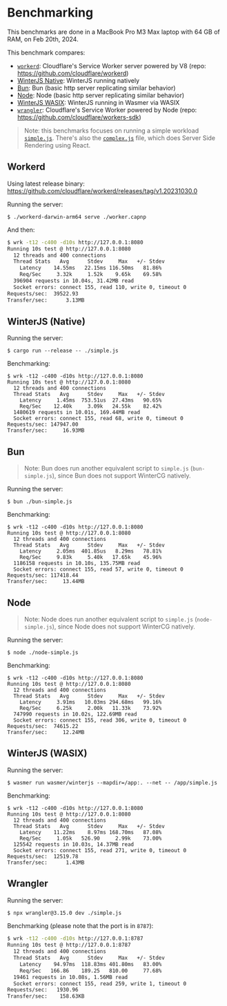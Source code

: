 # Benchmarking

This benchmarks are done in a MacBook Pro M3 Max laptop with 64 GB of RAM, on Feb 20th, 2024.

This benchmark compares:
* [`workerd`](#workerd): Cloudflare's Service Worker server powered by V8 (repo: https://github.com/cloudflare/workerd)
* [WinterJS Native](#winterjs-native): WinterJS running natively
* [Bun](#bun): Bun (basic http server replicating similar behavior)
* [Node](#node): Node (basic http server replicating similar behavior)
* [WinterJS WASIX](#winterjs-wasix): WinterJS running in Wasmer via WASIX
* [`wrangler`](#wrangler): Cloudflare's Service Worker powered by Node (repo: https://github.com/cloudflare/workers-sdk)


> Note: this benchmarks focuses on running a simple workload [`simple.js`](./simple.js). There's also the [`complex.js`](./complex.js) file, which does Server Side Rendering using React.


## Workerd

Using latest release binary: https://github.com/cloudflare/workerd/releases/tag/v1.20231030.0

Running the server:

```
$ ./workerd-darwin-arm64 serve ./worker.capnp
```

And then:

```bash
$ wrk -t12 -c400 -d10s http://127.0.0.1:8080
Running 10s test @ http://127.0.0.1:8080
  12 threads and 400 connections
  Thread Stats   Avg      Stdev     Max   +/- Stdev
    Latency    14.55ms   22.15ms 116.50ms   81.86%
    Req/Sec     3.32k     1.52k    9.65k    69.58%
  396904 requests in 10.04s, 31.42MB read
  Socket errors: connect 155, read 110, write 0, timeout 0
Requests/sec:  39522.93
Transfer/sec:      3.13MB
```

## WinterJS (Native)

Running the server:

```
$ cargo run --release -- ./simple.js
```

Benchmarking:
```
$ wrk -t12 -c400 -d10s http://127.0.0.1:8080
Running 10s test @ http://127.0.0.1:8080
  12 threads and 400 connections
  Thread Stats   Avg      Stdev     Max   +/- Stdev
    Latency     1.45ms  753.51us  27.43ms   90.65%
    Req/Sec    12.40k     3.09k   24.55k    82.42%
  1480619 requests in 10.01s, 169.44MB read
  Socket errors: connect 155, read 68, write 0, timeout 0
Requests/sec: 147947.00
Transfer/sec:     16.93MB
```


## Bun

> Note: Bun does run another equivalent script to `simple.js` (`bun-simple.js`), since Bun does not support WinterCG natively.

Running the server:

```
$ bun ./bun-simple.js
```

Benchmarking:

```
$ wrk -t12 -c400 -d10s http://127.0.0.1:8080
Running 10s test @ http://127.0.0.1:8080
  12 threads and 400 connections
  Thread Stats   Avg      Stdev     Max   +/- Stdev
    Latency     2.05ms  401.85us   8.29ms   78.81%
    Req/Sec     9.83k     5.40k   17.65k    45.96%
  1186158 requests in 10.10s, 135.75MB read
  Socket errors: connect 155, read 57, write 0, timeout 0
Requests/sec: 117418.44
Transfer/sec:     13.44MB
```


## Node

> Note: Node does run another equivalent script to `simple.js` (`node-simple.js`), since Node does not support WinterCG natively.

Running the server:

```
$ node ./node-simple.js
```

Benchmarking:

```
$ wrk -t12 -c400 -d10s http://127.0.0.1:8080
Running 10s test @ http://127.0.0.1:8080
  12 threads and 400 connections
  Thread Stats   Avg      Stdev     Max   +/- Stdev
    Latency     3.91ms   10.03ms 294.68ms   99.16%
    Req/Sec     6.25k     2.00k   11.33k    73.92%
  747990 requests in 10.02s, 122.69MB read
  Socket errors: connect 155, read 306, write 0, timeout 0
Requests/sec:  74615.22
Transfer/sec:     12.24MB
```

## WinterJS (WASIX)

Running the server:

```
$ wasmer run wasmer/winterjs --mapdir=/app:. --net -- /app/simple.js
```

Benchmarking:

```
$ wrk -t12 -c400 -d10s http://127.0.0.1:8080
Running 10s test @ http://127.0.0.1:8080
  12 threads and 400 connections
  Thread Stats   Avg      Stdev     Max   +/- Stdev
    Latency    11.22ms    8.97ms 168.70ms   87.08%
    Req/Sec     1.05k   526.90     2.99k    73.00%
  125542 requests in 10.03s, 14.37MB read
  Socket errors: connect 155, read 271, write 0, timeout 0
Requests/sec:  12519.78
Transfer/sec:      1.43MB
```

## Wrangler

Running the server:

```bash
$ npx wrangler@3.15.0 dev ./simple.js
```

Benchmarking (please note that the port is in `8787`):

```bash
$ wrk -t12 -c400 -d10s http://127.0.0.1:8787
Running 10s test @ http://127.0.0.1:8787
  12 threads and 400 connections
  Thread Stats   Avg      Stdev     Max   +/- Stdev
    Latency    94.97ms  118.83ms 401.80ms   83.00%
    Req/Sec   166.86    189.25   810.00     77.68%
  19461 requests in 10.08s, 1.56MB read
  Socket errors: connect 155, read 259, write 1, timeout 0
Requests/sec:   1930.96
Transfer/sec:    158.63KB
```
